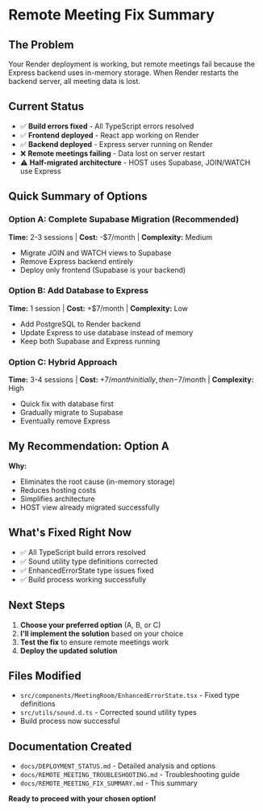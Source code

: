 # Remote Meeting Fix Summary

## The Problem

Your Render deployment is working, but remote meetings fail because the Express backend uses in-memory storage. When Render restarts the backend server, all meeting data is lost.

## Current Status

- ✅ **Build errors fixed** - All TypeScript errors resolved
- ✅ **Frontend deployed** - React app working on Render
- ✅ **Backend deployed** - Express server running on Render
- ❌ **Remote meetings failing** - Data lost on server restart
- ⚠️ **Half-migrated architecture** - HOST uses Supabase, JOIN/WATCH use Express

## Quick Summary of Options

### Option A: Complete Supabase Migration (Recommended)

**Time:** 2-3 sessions | **Cost:** -$7/month | **Complexity:** Medium

- Migrate JOIN and WATCH views to Supabase
- Remove Express backend entirely
- Deploy only frontend (Supabase is your backend)

### Option B: Add Database to Express

**Time:** 1 session | **Cost:** +$7/month | **Complexity:** Low

- Add PostgreSQL to Render backend
- Update Express to use database instead of memory
- Keep both Supabase and Express running

### Option C: Hybrid Approach

**Time:** 3-4 sessions | **Cost:** +$7/month initially, then -$7/month | **Complexity:** High

- Quick fix with database first
- Gradually migrate to Supabase
- Eventually remove Express

## My Recommendation: Option A

**Why:**

- Eliminates the root cause (in-memory storage)
- Reduces hosting costs
- Simplifies architecture
- HOST view already migrated successfully

## What's Fixed Right Now

- ✅ All TypeScript build errors resolved
- ✅ Sound utility type definitions corrected
- ✅ EnhancedErrorState type issues fixed
- ✅ Build process working successfully

## Next Steps

1. **Choose your preferred option** (A, B, or C)
2. **I'll implement the solution** based on your choice
3. **Test the fix** to ensure remote meetings work
4. **Deploy the updated solution**

## Files Modified

- `src/components/MeetingRoom/EnhancedErrorState.tsx` - Fixed type definitions
- `src/utils/sound.d.ts` - Corrected sound utility types
- Build process now successful

## Documentation Created

- `docs/DEPLOYMENT_STATUS.md` - Detailed analysis and options
- `docs/REMOTE_MEETING_TROUBLESHOOTING.md` - Troubleshooting guide
- `docs/REMOTE_MEETING_FIX_SUMMARY.md` - This summary

**Ready to proceed with your chosen option!**

